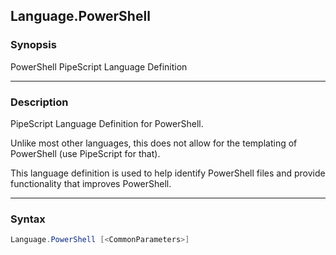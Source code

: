 Language.PowerShell
-------------------

### Synopsis
PowerShell PipeScript Language Definition

---

### Description

PipeScript Language Definition for PowerShell.

Unlike most other languages, this does not allow for the templating of PowerShell (use PipeScript for that).

This language definition is used to help identify PowerShell files and provide functionality that improves PowerShell.

---

### Syntax
```PowerShell
Language.PowerShell [<CommonParameters>]
```

